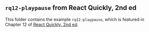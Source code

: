 ## `rq12-playpause` from React Quickly, 2nd ed

This folder contains the example `rq12-playpause`, which is featured in Chapter 12 of [React Quickly, 2nd ed](https://reactquickly.dev).
